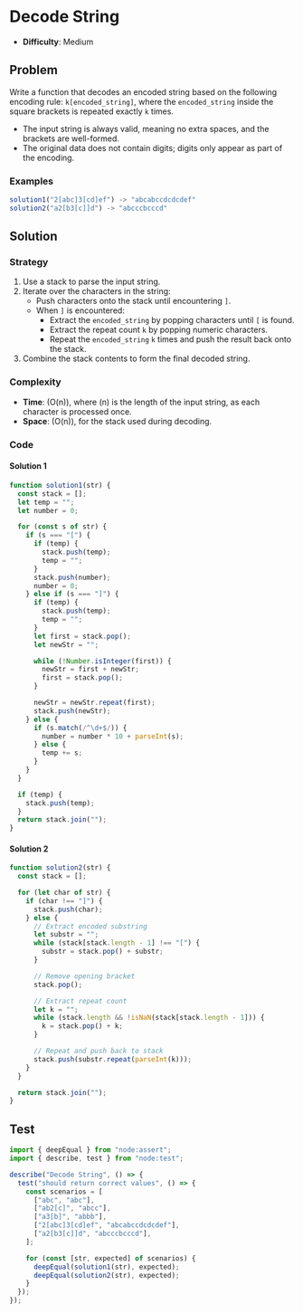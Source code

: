 # Decode String

- **Difficulty**: Medium

## Problem

Write a function that decodes an encoded string based on the following encoding rule:
`k[encoded_string]`, where the `encoded_string` inside the square brackets is repeated exactly `k` times.

- The input string is always valid, meaning no extra spaces, and the brackets are well-formed.
- The original data does not contain digits; digits only appear as part of the encoding.

### Examples

```js
solution1("2[abc]3[cd]ef") -> "abcabccdcdcdef"
solution2("a2[b3[c]]d") -> "abcccbcccd"
```

## Solution

### Strategy

1. Use a stack to parse the input string.
2. Iterate over the characters in the string:
   - Push characters onto the stack until encountering `]`.
   - When `]` is encountered:
     - Extract the `encoded_string` by popping characters until `[` is found.
     - Extract the repeat count `k` by popping numeric characters.
     - Repeat the `encoded_string` `k` times and push the result back onto the stack.
3. Combine the stack contents to form the final decoded string.

### Complexity

- **Time**: \(O(n)\), where \(n\) is the length of the input string, as each character is processed once.
- **Space**: \(O(n)\), for the stack used during decoding.

### Code

#### Solution 1

```js
function solution1(str) {
  const stack = [];
  let temp = "";
  let number = 0;

  for (const s of str) {
    if (s === "[") {
      if (temp) {
        stack.push(temp);
        temp = "";
      }
      stack.push(number);
      number = 0;
    } else if (s === "]") {
      if (temp) {
        stack.push(temp);
        temp = "";
      }
      let first = stack.pop();
      let newStr = "";

      while (!Number.isInteger(first)) {
        newStr = first + newStr;
        first = stack.pop();
      }

      newStr = newStr.repeat(first);
      stack.push(newStr);
    } else {
      if (s.match(/^\d+$/)) {
        number = number * 10 + parseInt(s);
      } else {
        temp += s;
      }
    }
  }

  if (temp) {
    stack.push(temp);
  }
  return stack.join("");
}
```

#### Solution 2

```js
function solution2(str) {
  const stack = [];

  for (let char of str) {
    if (char !== "]") {
      stack.push(char);
    } else {
      // Extract encoded substring
      let substr = "";
      while (stack[stack.length - 1] !== "[") {
        substr = stack.pop() + substr;
      }

      // Remove opening bracket
      stack.pop();

      // Extract repeat count
      let k = "";
      while (stack.length && !isNaN(stack[stack.length - 1])) {
        k = stack.pop() + k;
      }

      // Repeat and push back to stack
      stack.push(substr.repeat(parseInt(k)));
    }
  }

  return stack.join("");
}
```

## Test

```js
import { deepEqual } from "node:assert";
import { describe, test } from "node:test";

describe("Decode String", () => {
  test("should return correct values", () => {
    const scenarios = [
      ["abc", "abc"],
      ["ab2[c]", "abcc"],
      ["a3[b]", "abbb"],
      ["2[abc]3[cd]ef", "abcabccdcdcdef"],
      ["a2[b3[c]]d", "abcccbcccd"],
    ];

    for (const [str, expected] of scenarios) {
      deepEqual(solution1(str), expected);
      deepEqual(solution2(str), expected);
    }
  });
});
```
